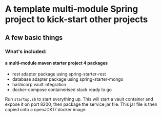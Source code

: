 # A template multi-module Spring project to kick-start other projects

## A few basic things

### What's included:

#### a multi-module maven starter project 4 packages 

- rest adapter package using spring-starter-rest
- database adapter package using spring-starter-mongo
- hashicorp vault integration
- docker-compose containerised stack ready to go

Run `startup.sh` to start everything up. This will start a vault container and expose 
it on port 8200, then package the service jar file. This jar file is then copied onto a 
openJDK17 docker image. 